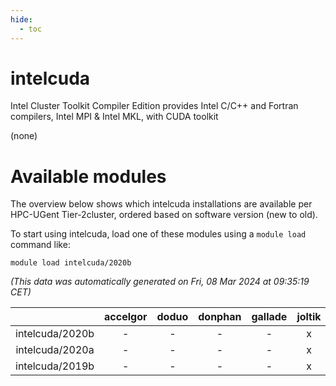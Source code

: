 ```yaml
---
hide:
  - toc
---
```


intelcuda
=========


Intel Cluster Toolkit Compiler Edition provides Intel C/C++ and Fortran compilers, Intel MPI & Intel MKL, with CUDA toolkit

(none)
# Available modules


The overview below shows which intelcuda installations are available per HPC-UGent Tier-2cluster, ordered based on software version (new to old).

To start using intelcuda, load one of these modules using a `module load` command like:

```shell
module load intelcuda/2020b
```

*(This data was automatically generated on Fri, 08 Mar 2024 at 09:35:19 CET)*  

| |accelgor|doduo|donphan|gallade|joltik|skitty|
| :---: | :---: | :---: | :---: | :---: | :---: | :---: |
|intelcuda/2020b|-|-|-|-|x|-|
|intelcuda/2020a|-|-|-|-|x|-|
|intelcuda/2019b|-|-|-|-|x|-|
